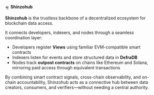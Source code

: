 🛸 **Shinzohub**

**Shinzohub** is the trustless backbone of a decentralized ecosystem for blockchain data access.

It connects developers, indexers, and nodes through a seamless coordination layer:

- Developers register **Views** using familiar EVM-compatible smart contracts  
- Indexers listen for events and store structured data in **DefraDB**  
- Nodes track **outpost contracts** on chains like Ethereum and Solana, mirroring paid access through equivalent transactions

By combining smart contract signals, cross-chain observability, and on-chain accountability, Shinzohub acts as a connective hub between data creators, consumers, and verifiers—without needing a central authority.
